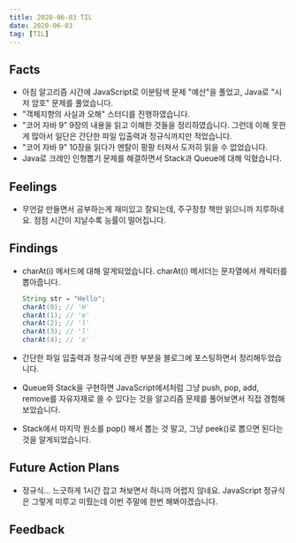 ```yaml
---
title: 2020-06-03 TIL
date: 2020-06-03
tag: [TIL]
---
```


## Facts

- 아침 알고리즘 시간에 JavaScript로 이분탐색 문제 "예산"을 풀었고, Java로 "시저 암호" 문제를 풀었습니다.
- "객체지향의 사실과 오해" 스터디를 진행하였습니다.
- "코어 자바 9" 9장의 내용을 읽고 이해한 것들을 정리하였습니다. 그런데 이해 못한 게 많아서 일단은 간단한 파일 입출력과 정규식까지만 적었습니다.
- "코어 자바 9" 10장을 읽다가 멘탈이 팡팡 터져서 도저히 읽을 수 없었습니다.
- Java로 크레인 인형뽑기 문제를 해결하면서 Stack과 Queue에 대해 익혔습니다.

## Feelings

- 무언갈 만들면서 공부하는게 재미있고 잘되는데, 주구장창 책만 읽으니까 지루하네요. 점점 시간이 지날수록 능률이 떨어집니다.

## Findings

- charAt(i) 메서드에 대해 알게되었습니다. charAt(i) 메서더는 문자열에서 캐릭터를 뽑아줍니다.  
  
  ```java
  String str = "Hello";
  charAt(0); // 'H'
  charAt(1); // 'e'
  charAt(2); // 'l'
  charAt(3); // 'l'
  charAt(4); // 'o'
  ```

- 간단한 파일 입출력과 정규식에 관한 부분을 블로그에 포스팅하면서 정리해두었습니다.
- Queue와 Stack을 구현하면 JavaScript에서처럼 그냥 push, pop, add, remove를 자유자재로 쓸 수 있다는 것을 알고리즘 문제를 풀어보면서 직접 경험해보았습니다.
- Stack에서 마지막 원소를 pop() 해서 뽑는 것 말고, 그냥 peek()로 뽑으면 된다는 것을 알게되었습니다.

## Future Action Plans

- 정규식... 느긋하게 1시간 잡고 쳐보면서 하니까 어렵지 않네요. JavaScript 정규식은 그렇게 미루고 미뤘는데 이번 주말에 한번 해봐야겠습니다.

## Feedback
